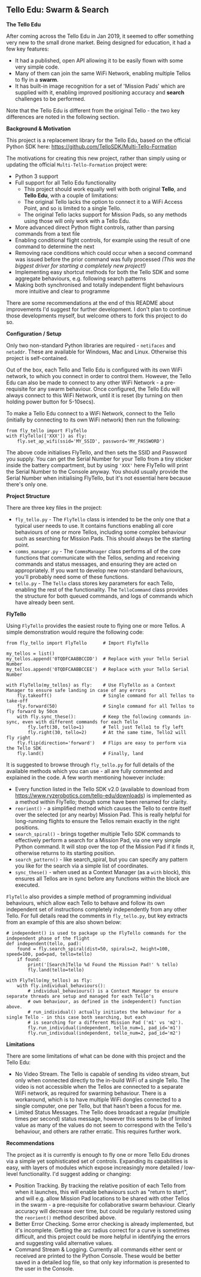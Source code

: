 Tello Edu: Swarm & Search
-

**The Tello Edu**

After coming across the Tello Edu in Jan 2019, it seemed to offer something very new to the small drone market.  Being designed for education, it had a few key features:
* It had a published, open API allowing it to be easily flown with some very simple code.
* Many of them can join the same WiFi Network, enabling multiple Tellos to fly in a **swarm**.
* It has built-in image recognition for a set of 'Mission Pads' which are supplied with it, enabling improved positioning accuracy and **search** challenges to be performed.

Note that the Tello Edu is different from the original Tello - the two key differences are noted in the following section.

**Background & Motivation**

This project is a replacement library for the Tello Edu, based on the official Python SDK here: https://github.com/TelloSDK/Multi-Tello-Formation

The motivations for creating this new project, rather than simply using or updating the official `Multi-Tello-Formation` project were:
* Python 3 support
* Full support for all Tello Edu functionality
    * This project should work equally well with both original **Tello**, and **Tello Edu**, with a couple of limitations:
    * The original Tello lacks the option to connect it to a WiFi Access Point, and so is limited to a single Tello.
    * The original Tello lacks support for Mission Pads, so any methods using those will only work with a Tello Edu.
* More advanced direct Python flight controls, rather than parsing commands from a text file
* Enabling conditional flight controls, for example using the result of one command to determine the next
* Removing race conditions which could occur when a second command was issued before the prior command was fully processed *(This was the biggest driver for starting a completely new project!)*
* Implementing easy shortcut methods for both the Tello SDK and some aggregate behaviours, e.g. following search patterns
* Making both synchronised and totally independent flight behaviours more intuitive and clear to programme

There are some recommendations at the end of this README about improvements I'd suggest for further development.  I don't plan to continue those developments myself, but welcome others to fork this project to do so.

**Configuration / Setup**

Only two non-standard Python libraries are required - ```netifaces``` and ```netaddr```.  These are available for Windows, Mac and Linux.  Otherwise this project is self-contained.

Out of the box, each Tello and Tello Edu is configured with its own WiFi network, to which you connect in order to control them.  However, the Tello Edu can also be made to connect to any other WiFi Network - a pre-requisite for any swarm behaviour.  Once configured, the Tello Edu will always connect to this WiFi Network, until it is reset (by turning on then holding power button for 5-10secs).

To make a Tello Edu connect to a WiFi Network, connect to the Tello (initially by connecting to its own WiFi network) then run the following:
```
from fly_tello import FlyTello
with FlyTello(['XXX']) as fly:
    fly.set_ap_wifi(ssid='MY_SSID', password='MY_PASSWORD')
```
The above code initialises FlyTello, and then sets the SSID and Password you supply.  You can get the Serial Number for your Tello from a tiny sticker inside the battery compartment, but by using `'XXX'` here FlyTello will print the Serial Number to the Console anyway.  You should usually provide the Serial Number when initialising FlyTello, but it's not essential here because there's only one.

**Project Structure**

There are three key files in the project:
* `fly_tello.py` - The `FlyTello` class is intended to be the only one that a typical user needs to use.  It contains functions enabling all core behaviours of one or more Tellos, including some complex behaviour such as searching for Mission Pads.  This should always be the starting point.
* `comms_manager.py` - The `CommsManager` class performs all of the core functions that communicate with the Tellos, sending and receiving commands and status messages, and ensuring they are acted on appropriately.  If you want to develop new non-standard behaviours, you'll probably need some of these functions.
* `tello.py` - The `Tello` class stores key parameters for each Tello, enabling the rest of the functionality.  The `TelloCommand` class provides the structure for both queued commands, and logs of commands which have already been sent.

**FlyTello**

Using `FlyTello` provides the easiest route to flying one or more Tellos.  A simple demonstration would require the following code:
```
from fly_tello import FlyTello      # Import FlyTello

my_tellos = list()
my_tellos.append('0TQDFCAABBCCDD')  # Replace with your Tello Serial Number
my_tellos.append('0TQDFCAABBCCEE')  # Replace with your Tello Serial Number

with FlyTello(my_tellos) as fly:    # Use FlyTello as a Context Manager to ensure safe landing in case of any errors
    fly.takeoff()                   # Single command for all Tellos to take-off
    fly.forward(50)                 # Single command for all Tellos to fly forward by 50cm
    with fly.sync_these():          # Keep the following commands in-sync, even with different commands for each Tello
        fly.left(30, tello=1)       # Tell just Tello1 to fly left
        fly.right(30, tello=2)      # At the same time, Tello2 will fly right
    fly.flip(direction='forward')   # Flips are easy to perform via the Tello SDK
    fly.land()                      # Finally, land
```

It is suggested to browse through `fly_tello.py` for full details of the available methods which you can use - all are fully commented and explained in the code.  A few worth mentioning however include:
* Every function listed in the Tello SDK v2.0 (available to download from https://www.ryzerobotics.com/tello-edu/downloads) is implemented as a method within FlyTello; though some have been renamed for clarity.
* `reorient()` - a simplified method which causes the Tello to centre itself over the selected (or any nearby) Mission Pad.  This is really helpful for long-running flights to ensure the Tellos remain exactly in the right positions.
* `search_spiral()` - brings together multiple Tello SDK commands to effectively perform a search for a Mission Pad, via one very simple Python command.  It will stop over the top of the Mission Pad if it finds it, otherwise returns to its starting position.
* `search_pattern()` - like search_spiral, but you can specify any pattern you like for the search via a simple list of coordinates.
* `sync_these()` - when used as a Context Manager (as a `with` block), this ensures all Tellos are in sync before any functions within the block are executed.

`FlyTello` also provides a simple method of programming individual behaviours, which allow each Tello to behave and follow its own independent set of instructions completely independently from any other Tello.  For full details read the comments in `fly_tello.py`, but key extracts from an example of this are also shown below:
```
# independent() is used to package up the FlyTello commands for the independent phase of the flight
def independent(tello, pad):
    found = fly.search_spiral(dist=50, spirals=2, height=100, speed=100, pad=pad, tello=tello)
    if found:
        print('[Search]Tello %d Found the Mission Pad!' % tello)
        fly.land(tello=tello)

with FlyTello(my_tellos) as fly:
    with fly.individual_behaviours():
        # individual_behaviours() is a Context Manager to ensure separate threads are setup and managed for each Tello's
        # own behaviour, as defined in the independent() function above.
        # run_individual() actually initiates the behaviour for a single Tello - in this case both searching, but each
        # is searching for a different Mission Pad ('m1' vs 'm2').
        fly.run_individual(independent, tello_num=1, pad_id='m1')
        fly.run_individual(independent, tello_num=2, pad_id='m2')
```

**Limitations**

There are some limitations of what can be done with this project and the Tello Edu:
* No Video Stream.  The Tello is capable of sending its video stream, but only when connected directly to the in-build WiFi of a single Tello.  The video is not accessible when the Tellos are connected to a separate WiFi network, as required for swarming behaviour.  There is a workaround, which is to have multiple WiFi dongles connected to a single computer, one per Tello, but that hasn't been a focus for me.
* Limited Status Messages.  The Tello does broadcast a regular (multiple times per second) status message, however this seems to be of limited value as many of the values do not seem to correspond with the Tello's behaviour, and others are rather erratic.  This requires further work.

**Recommendations**

The project as it is currently is enough to fly one or more Tello Edu drones via a simple yet sophisticated set of controls.  Expanding its capabilities is easy, with layers of modules which expose increasingly more detailed / low-level functionality.  I'd suggest adding or changing:
* Position Tracking.  By tracking the relative position of each Tello from when it launches, this will enable behaviours such as "return to start", and will e.g. allow Mission Pad locations to be shared with other Tellos in the swarm - a pre-requisite for collaborative swarm behaviour.  Clearly accuracy will decrease over time, but could be regularly restored using the `reorient()` method described above.
* Better Error Checking.  Some error checking is already implemented, but it's incomplete.  Getting the arc radius correct for a curve is sometimes difficult, and this project could be more helpful in identifying the errors and suggesting valid alternative values.
* Command Stream & Logging.  Currently all commands either sent or received are printed to the Python Console.  These would be better saved in a detailed log file, so that only key information is presented to the user in the Console.

